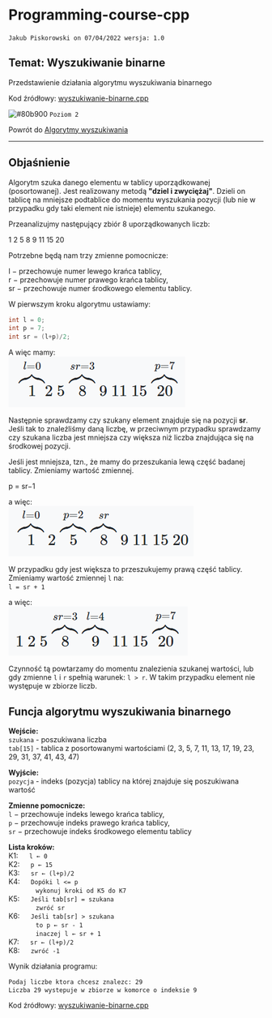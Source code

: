 # Programming-course-cpp

`Jakub Piskorowski on 07/04/2022 wersja: 1.0`

## Temat: Wyszukiwanie binarne

Przedstawienie działania algorytmu wyszukiwania binarnego

Kod źródłowy:
[wyszukiwanie-binarne.cpp](wyszukiwanie-binarne.cpp)

![#80b900](https://via.placeholder.com/15/80b900/000000?text=+) `Poziom 2`

Powrót do [Algorytmy wyszukiwania](/2-algorytmika/2-3-algorytmy-wyszukiwania/README.md)

---

## Objaśnienie

Algorytm szuka danego elementu w tablicy uporządkowanej (posortowanej). Jest realizowany metodą **"dziel i zwyciężaj"**. Dzieli on tablicę na mniejsze podtablice do momentu wyszukania pozycji (lub nie w przypadku gdy taki element nie istnieje) elementu szukanego.

Przeanalizujmy następujący zbiór 8 uporządkowanych liczb:

1 2 5 8 9 11 15 20

Potrzebne będą nam trzy zmienne pomocnicze:

l − przechowuje numer lewego krańca tablicy, \
r − przechowuje numer prawego krańca tablicy, \
sr − przechowuje numer środkowego elementu tablicy.

W pierwszym kroku algorytmu ustawiamy:

```cpp
int l = 0;
int p = 7;
int sr = (l+p)/2;
```

A więc mamy: \
![wyszuiwanie binarne](img/binarne-1.PNG)

Następnie sprawdzamy czy szukany element znajduje się na pozycji **sr**. Jeśli tak to znaleźliśmy daną liczbę, w przeciwnym przypadku sprawdzamy czy szukana liczba jest mniejsza czy większa niż liczba znajdująca się na środkowej pozycji.

Jeśli jest mniejsza, tzn., że mamy do przeszukania lewą część badanej tablicy. Zmieniamy wartość zmiennej.

p = sr−1

a więc: \
![wyszuiwanie binarne](img/binarne-2.PNG)

W przypadku gdy jest większa to przeszukujemy prawą część tablicy. Zmieniamy wartość zmiennej `l` na: \
`l = sr + 1`

a więc: \
![wyszuiwanie binarne](img/binarne-3.PNG)

Czynność tą powtarzamy do momentu znalezienia szukanej wartości, lub gdy zmienne `l` i `r` spełnią warunek: `l > r`. W takim przypadku element nie występuje w zbiorze liczb.

<!--Źródło: [algorytm.edu.pl](http://www.algorytm.edu.pl/algorytmy-maturalne/wyszukiwanie-binarne.html) -->

## Funcja algorytmu wyszukiwania binarnego

**Wejście:** \
`szukana` - poszukiwana liczba \
`tab[15]` - tablica z posortowanymi wartościami (2, 3, 5, 7, 11, 13, 17, 19, 23, 29, 31, 37, 41, 43, 47)

**Wyjście:** \
`pozycja` - indeks (pozycja) tablicy na której znajduje się poszukiwana wartość

**Zmienne pomocnicze:** \
`l` − przechowuje indeks lewego krańca tablicy, \
`p` − przechowuje indeks prawego krańca tablicy, \
`sr` − przechowuje indeks środkowego elementu tablicy

**Lista kroków:**\
K1: &emsp; `l ← 0` &emsp; \
K2: &emsp; `p ← 15` &emsp; \
K3: &emsp; `sr ← (l+p)/2` &emsp; \
K4: &emsp; `Dopóki l <= p` &emsp; \
&emsp; &emsp; &emsp; `wykonuj kroki od K5 do K7` \
K5: &emsp; `Jeśli tab[sr] = szukana` &emsp; \
&emsp; &emsp; &emsp; `zwróć sr` \
K6: &emsp; `Jeśli tab[sr] > szukana` &emsp; \
&emsp; &emsp; &emsp; `to p ← sr - 1` \
&emsp; &emsp; &emsp; `inaczej l ← sr + 1` \
K7: &emsp; `sr ← (l+p)/2` &emsp; \
K8: &emsp; `zwróć -1` &emsp;

Wynik działania programu:

```text
Podaj liczbe ktora chcesz znalezc: 29
Liczba 29 wystepuje w zbiorze w komorce o indeksie 9
```

Kod źródłowy: [wyszukiwanie-binarne.cpp](wyszukiwanie-binarne.cpp)
